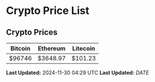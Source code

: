 # Crypto Price List

## Crypto Prices
| Bitcoin | Ethereum | Litecoin |
| ------- | -------- | -------- |
| $96746 | $3648.97 | $101.23 |
**Last Updated:** 2024-11-30 04:29 UTC
**Last Updated:** $DATE$
